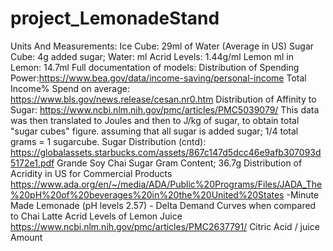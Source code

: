 # project_LemonadeStand
Units And Measurements:
Ice Cube: 29ml of Water (Average in US)
Sugar Cube: 4g added sugar;
Water: ml
Acrid Levels: 1.44g/ml
Lemon ml in Lemon: 14.7ml
Full documentation of models:
Distribution of Spending Power:https://www.bea.gov/data/income-saving/personal-income
Total Income% Spend on average: https://www.bls.gov/news.release/cesan.nr0.htm
 Distribution of Affinity to Sugar: https://www.ncbi.nlm.nih.gov/pmc/articles/PMC5039079/
	This data was then translated to Joules and then to J/kg of sugar, to obtain total "sugar cubes" figure. assuming that all sugar is added sugar; 1/4 total grams = 1 sugarcube.
Sugar Distribution (cntd): https://globalassets.starbucks.com/assets/867c147d5dcc46e9afb307093d5172e1.pdf
	Grande Soy Chai Sugar Gram Content; 36.7g
Distribution of Acridity in US for Commercial Products
	https://www.ada.org/en/~/media/ADA/Public%20Programs/Files/JADA_The%20pH%20of%20beverages%20in%20the%20United%20States
-Minute Made Lemonade (pH levels 2.57) - Delta Demand Curves when compared to Chai Latte
Acrid Levels of Lemon Juice
	https://www.ncbi.nlm.nih.gov/pmc/articles/PMC2637791/
	Citric Acid / juice Amount